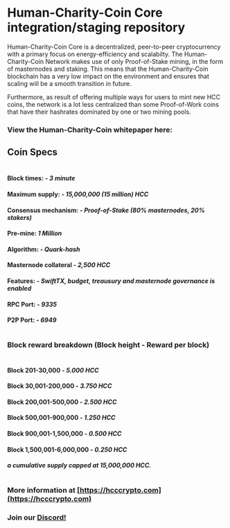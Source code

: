 # Human-Charity-Coin Core integration/staging repository

Human-Charity-Coin Core is a decentralized, peer-to-peer cryptocurrency with a primary focus on energy-efficiency and scalabilty. The Human-Charity-Coin Network makes use of only Proof-of-Stake mining, in the form of masternodes and staking. This means that the Human-Charity-Coin blockchain has a very low impact on the environment and ensures that scaling will be a smooth transition in future.

Furthermore, as result of offering multiple ways for users to mint new HCC coins, the network is a lot less centralized than some Proof-of-Work coins that have their hashrates dominated by one or two mining pools.

### View the Human-Charity-Coin whitepaper here:



## Coin Specs

#

#### Block times: - *3 minute*
#### Maximum supply: - *15,000,000 (15 million) HCC*
#### Consensus mechanism: - *Proof-of-Stake (80% masternodes, 20% stakers)*
#### Pre-mine: *1 Million*
#### Algorithm: - *Quark-hash*
#### Masternode collateral - *2,500 HCC*  
#### Features: - *SwiftTX, budget, treausury and masternode governance is enabled*
#### RPC Port: - *9335*
#### P2P Port: - *6949*

#

### Block reward breakdown (Block height - Reward per block)
#
#### Block 201-30,000	  -   *5.000 HCC*

#### Block 30,001-200,000   -   *3.750 HCC*

#### Block 200,001-500,000  -   *2.500 HCC*

#### Block 500,001-900,000  -   *1.250 HCC*

#### Block 900,001-1,500,000  -  *0.500 HCC*

#### Block 1,500,001-6,000,000   -   *0.250 HCC*

#### *a cumulative supply capped at 15,000,000 HCC.*

#

### More information at [https://hcccrypto.com](https://hcccrypto.com)
### Join our [Discord!](https://discord.gg/9nzt37V)
